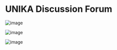 # UNIKA Discussion Forum
![image](https://user-images.githubusercontent.com/84588706/163674247-5b47ca80-fbcd-4ca0-92cb-b5199ca2bf3a.png)

![image](https://user-images.githubusercontent.com/84588706/163674234-d8f48b93-4216-4c5b-a54a-81408ac444ed.png)

![image](https://user-images.githubusercontent.com/84588706/163674271-0ba95c45-2c89-4dbb-bded-dd1685b78582.png)
